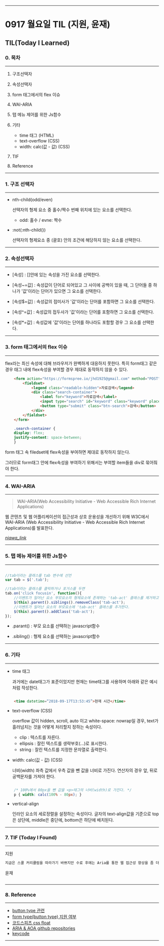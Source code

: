 
---

#  0917 월요일 TIL (지원, 윤재)

## TIL(Today I Learned)

### 0. 목차
--- 

1. 구조선택자

2. 속성선택자

3. form 태그에서의 flex 이슈

4. WAI-ARIA

5. 탭 메뉴 제어를 위한 Js함수

6. 기타
    - time 태그 (HTML)
    - text-overflow (CSS)
    - width: calc(값 - 값) (CSS)

7. TIF

8. Reference

---

### 1. 구조 선택자

---    

- nth-child(odd/even)

    선택자의 형제 요소 중 홀수/짝수 번째 위치에 있는 요소를 선택한다.

    - odd: 홀수 / evne: 짝수

- :not(:nth-child())

    선택자의 형제요소 중 (괄호) 안의 조건에 해당하지 않는 요소를 선택한다. 

---

### 2. 속성선택자

---

- [속성] : []안에 있는 속성을 가진 요소를 선택한다.

- [속성~=값] : 속성값이 단어로 되어있고 그 사이에 공백이 있을 때, 그 단어들 중 하나가 '값'이라는 단어가 있으면 그 요소를 선택한다.

- [속성$=값] : 속성값의 접미사가 '값'이라는 단어를 포함하면 그 요소를 선택한다.

- [속성^=값] : 속성값의 접두사가 '값'이라는 단어를 포함하면 그 요소를 선택한다.

- [속성*=값] : 속성값에 '값'이라는 단어를 하나라도 포함할 경우 그 요소를 선택한다.



---

### 3. form 태그에서의 flex 이슈

---

flex라는 최신 속성에 대해 브라우저가 완벽하게 대응하지 못한다. 특히 form태그 같은 경우 태그 내에 flex속성을 부여할 경우 제대로 동작하지 않을 수 있다. 

```html
    <form action="https://formspree.io/jhd1925@gmail.com" method="POST" class="search-form">
        <fieldset>
            <legend class="readable-hidden">자료검색</legend>
            <div class="search-container">
                <label for="keyword">자료검색</label>
                <input type="search" id="keyword" class="keyword" placeholder="검색어를 입력하세요" required>
                <button type="submit" class="btn-search">검색</button>
            </div>
        </fieldset>
    </form>
```

```CSS
    .search-container {
    display: flex;
    justify-content: space-between;
    }
```

form 태그 속 filedset에 flex속성을 부여하면 제대로 동작하지 않는다.

그러므로 form태그 안에 flex속성을 부여하기 위해서는 부여할 item들을 div로 묶어줘야 한다.

---

### 4. WAI-ARIA

---

> WAI-ARIA(Web Accessibility Initiative - Web Accessible Rich Internet Applications)

웹 콘텐츠 및 웹 어플리케이션의 접근성과 상호 운용성을 개선하기 위해 W3C에서 WAI-ARIA (Web Accessibility Initiative - Web Accessible Rich Internet Applications)를 발표한다.

[*niawa_link*](https://github.com/niawa/ARIA)

---

### 5. 탭 메뉴 제어를 위한 Js함수

---

```javascript

//tab이라는 클래스를 tab 변수에 선언
var tab = $('.tab');

//tab이라는 클래스를 클릭하거나 포거스를 두면
tab.on('click focusin', function(){
    //이벤트가 일어난 요소 부모요소의 형제요소에 존재하는 'tab-act' 클래스를 제거하고 
    $(this).parent().siblings().removeClass('tab-act');
    //이벤트가 일어난 요소의 부모요소에 'tab-act' 클래스를 추가한다.
    $(this).parent().addClass('tab-act');
});

```

- .parant() : 부모 요소를 선택하는 javascript함수

- .sibling() : 형제 요소를 선택하는 javascript함수

---

### 6. 기타

---
- time 태그

    과거에는 date태그가 표준이었지만 현재는 time태그를 사용하며 아래와 같은 예시처럼 작성한다.

```html

    <time datetime=“2018-09-17T13:53:45”>현재 시간</time>

```



- text-overflow (CSS)

    overflow 값이 hidden, scroll, auto 이고 white-space: nowrap일 경우, text가 흘러넘치는 것을 어떻게 처리할지 정하는 속성이다.

    - clip : 텍스트를 자른다.
    - ellipsis : 잘린 텍스트를 생략부호(...)로 표시한다.
    - string : 잘린 텍스트를 지정한 문자열로 출력한다.

- width: calc(깂 - 값) (CSS)

    너비(width) 좌측 값에서 우측 값을 뺀 값을 너비로 가진다.
    연산자의 경우 앞, 뒤로 공백문자를 가져야 한다.

```css

    /* 100%에서 80px을 뺀 값을 <p>태그의 너비(width)로 가진다. */
    p { width: calc(100% - 80px); }

```
    
- vertical-align

    인라인 요소의 세로정렬을 설정하는 속성이다. 글자의 text-align값을 기준으로
    top 은 상단에, middle은 중단에, bottom은 하단에 배치된다.

---

### 7. TIF (Today I Found)

---

지원
```javascript
지금은 스쿨 커리큘럼을 따라가기 바쁘지만 수료 후에는 Aria를 통한 웹 접근성 향상을 좀 더 고민해보겠다.
```

윤재
```javascript

```

---
### 8. Reference
---
- [button type 관련](https://www.miketaylr.com/pres/html5/forms2.html)
- [form type(button type) 지원 여부](https://bestvpn.org/whats-my-ip/)
- [코드스피츠 css float](https://www.youtube.com/results?search_query=%EC%BD%94%EB%93%9C%EC%8A%A4%ED%94%BC%EC%B8%A0+css+float)
- [ARIA & AOA github repositories](https://github.com/niawa)
- [keycode](http://keycode.info/)

---
